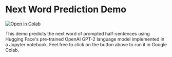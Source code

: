 # Next Word Prediction Demo
[![Open in Colab](https://colab.research.google.com/assets/colab-badge.svg)](https://colab.research.google.com/github/stephenwang5/next-word-prediction-demo/blob/master/prediction.ipynb)

This demo predicts the next word of prompted half-sentences using Hugging Face's pre-trained OpenAI GPT-2 language model implemented in a Jupyter notebook. Feel free to click on the button above to run it in Google Colab.
